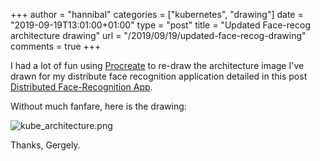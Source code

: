 +++
author = "hannibal"
categories = ["kubernetes", "drawing"]
date = "2019-09-19T13:01:00+01:00"
type = "post"
title = "Updated Face-recog architecture drawing"
url = "/2019/09/19/updated-face-recog-drawing"
comments = true
+++

I had a lot of fun using [Procreate](https://procreate.art) to re-draw the architecture image I've drawn for my distribute face recognition application detailed in this post [Distributed Face-Recognition App](https://skarlso.github.io/2018/03/15/kubernetes-distributed-application/).

Without much fanfare, here is the drawing:

![kube_architecture.png](/img/kube/kube_architecture.png)

Thanks,
Gergely.